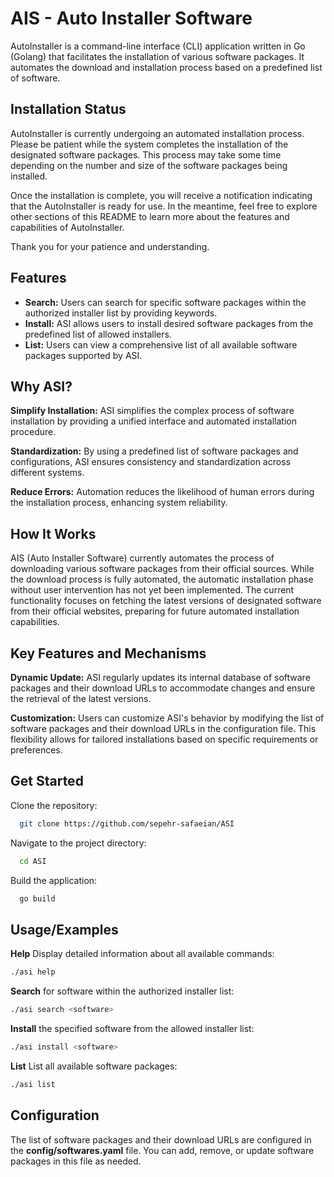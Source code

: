 
# AIS - Auto Installer Software

AutoInstaller is a command-line interface (CLI) application written in Go (Golang) that facilitates the installation of various software packages. It automates the download and installation process based on a predefined list of software.

## Installation Status

AutoInstaller is currently undergoing an automated installation process. Please be patient while the system completes the installation of the designated software packages. This process may take some time depending on the number and size of the software packages being installed.

Once the installation is complete, you will receive a notification indicating that the AutoInstaller is ready for use. In the meantime, feel free to explore other sections of this README to learn more about the features and capabilities of AutoInstaller.

Thank you for your patience and understanding.


## Features

- **Search:** Users can search for specific software packages within the authorized installer list by providing keywords.
- **Install:** ASI allows users to install desired software packages from the predefined list of allowed installers.
- **List:** Users can view a comprehensive list of all available software packages supported by ASI.

## Why ASI?
**Simplify Installation:** ASI simplifies the complex process of software installation by providing a unified interface and automated installation procedure.

**Standardization:** By using a predefined list of software packages and configurations, ASI ensures consistency and standardization across different systems.

**Reduce Errors:** Automation reduces the likelihood of human errors during the installation process, enhancing system reliability.

## How It Works
AIS (Auto Installer Software) currently automates the process of downloading various software packages from their official sources. While the download process is fully automated, the automatic installation phase without user intervention has not yet been implemented. The current functionality focuses on fetching the latest versions of designated software from their official websites, preparing for future automated installation capabilities.

## Key Features and Mechanisms
**Dynamic Update:** ASI regularly updates its internal database of software packages and their download URLs to accommodate changes and ensure the retrieval of the latest versions.

**Customization:** Users can customize ASI's behavior by modifying the list of software packages and their download URLs in the configuration file. This flexibility allows for tailored installations based on specific requirements or preferences.


## Get Started

Clone the repository:

```bash
  git clone https://github.com/sepehr-safaeian/ASI
```
Navigate to the project directory:
```bash
  cd ASI
```
Build the application:
```bash
  go build
```
## Usage/Examples
**Help**
Display detailed information about all available commands:

```bash
./asi help
```
**Search**
for software within the authorized installer list:
```bash
./asi search <software>
```
**Install**
the specified software from the allowed installer list:
```bash
./asi install <software>
```
**List**
List all available software packages:
```bash
./asi list
```
## Configuration

The list of software packages and their download URLs are configured in the **config/softwares.yaml** file. You can add, remove, or update software packages in this file as needed.
